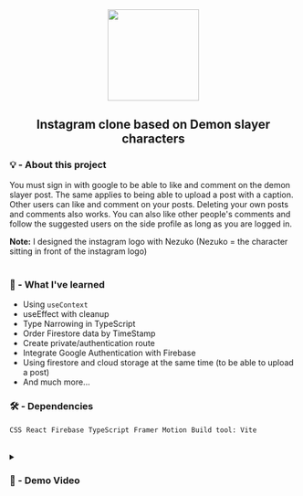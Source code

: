 
<div align="center">
 <img src="https://user-images.githubusercontent.com/71933266/190630869-9dc844dd-a66c-4b9a-bae6-19a89e0c253f.png" width='160px'/>

 <h2> Instagram clone based on Demon slayer characters </h2>  
</div>


### 💡 - About this project
You must sign in with google to be able to like and comment on the demon slayer post. The same applies to being able to upload a post with a caption. Other users can like and comment on your posts. Deleting your own posts and comments also works. You can also like other people's comments and follow the 
suggested users on the side profile as long as you are logged in.

**Note:** I designed the instagram logo with Nezuko (Nezuko = the character sitting in front of the instagram logo) <br><br>


### 🧠 - What I've learned 

- Using `useContext`
- useEffect with cleanup
- Type Narrowing in TypeScript
- Order Firestore data by TimeStamp
- Create private/authentication route
- Integrate Google Authentication with Firebase
- Using firestore and cloud storage at the same time (to be able to upload a post)
- And much more...

### 🛠️ - Dependencies 
`CSS` &nbsp;`React` &nbsp;`Firebase` &nbsp;`TypeScript` &nbsp;`Framer Motion` &nbsp;`Build tool: Vite`

<br>  

<details>
<summary><h3> 🎥 - Demo Video </h3></summary>
<video src="https://user-images.githubusercontent.com/71933266/191236258-14dea048-fe10-4e85-a9ee-73666dce626b.mp4
" controls="controls" >
</video>
</details>

 



